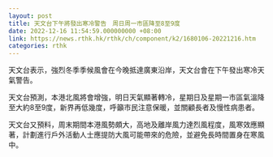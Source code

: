 ```yaml
---
layout: post
title: 天文台下午將發出寒冷警告　周日周一市區降至8至9度
date: 2022-12-16 11:54:59.000000000 +08:00
link: https://news.rthk.hk/rthk/ch/component/k2/1680106-20221216.htm
categories: rthk
---
```


天文台表示，強烈冬季季候風會在今晚抵達廣東沿岸，天文台會在下午發出寒冷天氣警告。

天文台預測，本港北風將會增強，明日天氣顯著轉冷，星期日及星期一市區氣溫降至大約8至9度，新界再低幾度，呼籲市民注意保暖，並關顧長者及慢性病患者。

天文台又預料，周末期間本港風勢頗大，高地及離岸風力達烈風程度，風寒效應顯著，計劃進行戶外活動人士應提防大風可能帶來的危險，並避免長時間置身在寒風中。
